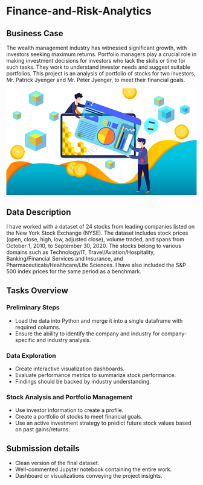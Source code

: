 # Finance-and-Risk-Analytics

## Business Case

The wealth management industry has witnessed significant growth, with investors seeking maximum returns. Portfolio managers play a crucial role in making investment decisions for investors who lack the skills or time for such tasks. They work to understand investor needs and suggest suitable portfolios. This project is an analysis of portfolio of stocks for two investors, Mr. Patrick Jyenger and Mr. Peter Jyenger, to meet their financial goals.

![image](finance_image.jpg)

## Data Description

I have worked with a dataset of 24 stocks from leading companies listed on the New York Stock Exchange (NYSE). The dataset includes stock prices (open, close, high, low, adjusted close), volume traded, and spans from October 1, 2010, to September 30, 2020. The stocks belong to various domains such as Technology/IT, Travel/Aviation/Hospitality, Banking/Financial Services and Insurance, and Pharmaceuticals/Healthcare/Life Sciences. I have also included the S&P 500 index prices for the same period as a benchmark.

## Tasks Overview

### Preliminary Steps

- Load the data into Python and merge it into a single dataframe with required columns.
- Ensure the ability to identify the company and industry for company-specific and industry analysis.

### Data Exploration

- Create interactive visualization dashboards.
- Evaluate performance metrics to summarize stock performance.
- Findings should be backed by industry understanding.

### Stock Analysis and Portfolio Management

- Use investor information to create a profile.
- Create a portfolio of stocks to meet financial goals.
- Use an active investment strategy to predict future stock values based on past gains/returns.

## Submission details

- Clean version of the final dataset.
- Well-commented Jupyter notebook containing the entire work.
- Dashboard or visualizations conveying the project insights.


